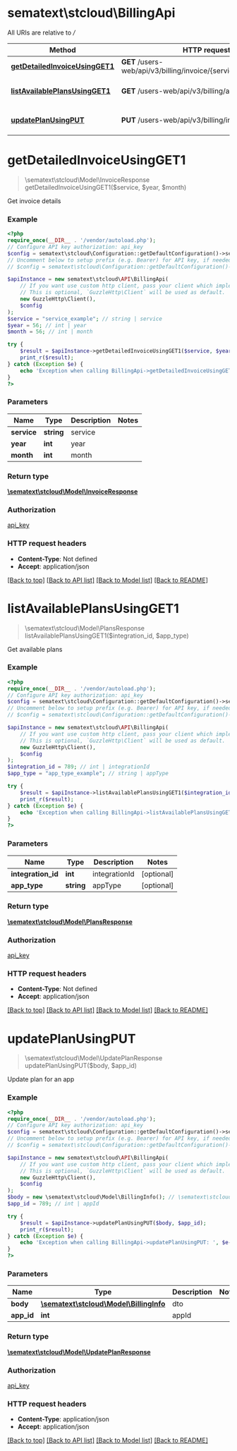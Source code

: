 # sematext\stcloud\BillingApi

All URIs are relative to */*

Method | HTTP request | Description
------------- | ------------- | -------------
[**getDetailedInvoiceUsingGET1**](BillingApi.md#getdetailedinvoiceusingget1) | **GET** /users-web/api/v3/billing/invoice/{service}/{year}/{month} | Get invoice details
[**listAvailablePlansUsingGET1**](BillingApi.md#listavailableplansusingget1) | **GET** /users-web/api/v3/billing/availablePlans | Get available plans
[**updatePlanUsingPUT**](BillingApi.md#updateplanusingput) | **PUT** /users-web/api/v3/billing/info/{appId} | Update plan for an app

# **getDetailedInvoiceUsingGET1**
> \sematext\stcloud\Model\InvoiceResponse getDetailedInvoiceUsingGET1($service, $year, $month)

Get invoice details

### Example
```php
<?php
require_once(__DIR__ . '/vendor/autoload.php');
// Configure API key authorization: api_key
$config = sematext\stcloud\Configuration::getDefaultConfiguration()->setApiKey('Authorization', 'YOUR_API_KEY');
// Uncomment below to setup prefix (e.g. Bearer) for API key, if needed
// $config = sematext\stcloud\Configuration::getDefaultConfiguration()->setApiKeyPrefix('Authorization', 'Bearer');

$apiInstance = new sematext\stcloud\API\BillingApi(
    // If you want use custom http client, pass your client which implements `GuzzleHttp\ClientInterface`.
    // This is optional, `GuzzleHttp\Client` will be used as default.
    new GuzzleHttp\Client(),
    $config
);
$service = "service_example"; // string | service
$year = 56; // int | year
$month = 56; // int | month

try {
    $result = $apiInstance->getDetailedInvoiceUsingGET1($service, $year, $month);
    print_r($result);
} catch (Exception $e) {
    echo 'Exception when calling BillingApi->getDetailedInvoiceUsingGET1: ', $e->getMessage(), PHP_EOL;
}
?>
```

### Parameters

Name | Type | Description  | Notes
------------- | ------------- | ------------- | -------------
 **service** | **string**| service |
 **year** | **int**| year |
 **month** | **int**| month |

### Return type

[**\sematext\stcloud\Model\InvoiceResponse**](../Model/InvoiceResponse.md)

### Authorization

[api_key](../../README.md#api_key)

### HTTP request headers

 - **Content-Type**: Not defined
 - **Accept**: application/json

[[Back to top]](#) [[Back to API list]](../../README.md#documentation-for-api-endpoints) [[Back to Model list]](../../README.md#documentation-for-models) [[Back to README]](../../README.md)

# **listAvailablePlansUsingGET1**
> \sematext\stcloud\Model\PlansResponse listAvailablePlansUsingGET1($integration_id, $app_type)

Get available plans

### Example
```php
<?php
require_once(__DIR__ . '/vendor/autoload.php');
// Configure API key authorization: api_key
$config = sematext\stcloud\Configuration::getDefaultConfiguration()->setApiKey('Authorization', 'YOUR_API_KEY');
// Uncomment below to setup prefix (e.g. Bearer) for API key, if needed
// $config = sematext\stcloud\Configuration::getDefaultConfiguration()->setApiKeyPrefix('Authorization', 'Bearer');

$apiInstance = new sematext\stcloud\API\BillingApi(
    // If you want use custom http client, pass your client which implements `GuzzleHttp\ClientInterface`.
    // This is optional, `GuzzleHttp\Client` will be used as default.
    new GuzzleHttp\Client(),
    $config
);
$integration_id = 789; // int | integrationId
$app_type = "app_type_example"; // string | appType

try {
    $result = $apiInstance->listAvailablePlansUsingGET1($integration_id, $app_type);
    print_r($result);
} catch (Exception $e) {
    echo 'Exception when calling BillingApi->listAvailablePlansUsingGET1: ', $e->getMessage(), PHP_EOL;
}
?>
```

### Parameters

Name | Type | Description  | Notes
------------- | ------------- | ------------- | -------------
 **integration_id** | **int**| integrationId | [optional]
 **app_type** | **string**| appType | [optional]

### Return type

[**\sematext\stcloud\Model\PlansResponse**](../Model/PlansResponse.md)

### Authorization

[api_key](../../README.md#api_key)

### HTTP request headers

 - **Content-Type**: Not defined
 - **Accept**: application/json

[[Back to top]](#) [[Back to API list]](../../README.md#documentation-for-api-endpoints) [[Back to Model list]](../../README.md#documentation-for-models) [[Back to README]](../../README.md)

# **updatePlanUsingPUT**
> \sematext\stcloud\Model\UpdatePlanResponse updatePlanUsingPUT($body, $app_id)

Update plan for an app

### Example
```php
<?php
require_once(__DIR__ . '/vendor/autoload.php');
// Configure API key authorization: api_key
$config = sematext\stcloud\Configuration::getDefaultConfiguration()->setApiKey('Authorization', 'YOUR_API_KEY');
// Uncomment below to setup prefix (e.g. Bearer) for API key, if needed
// $config = sematext\stcloud\Configuration::getDefaultConfiguration()->setApiKeyPrefix('Authorization', 'Bearer');

$apiInstance = new sematext\stcloud\API\BillingApi(
    // If you want use custom http client, pass your client which implements `GuzzleHttp\ClientInterface`.
    // This is optional, `GuzzleHttp\Client` will be used as default.
    new GuzzleHttp\Client(),
    $config
);
$body = new \sematext\stcloud\Model\BillingInfo(); // \sematext\stcloud\Model\BillingInfo | dto
$app_id = 789; // int | appId

try {
    $result = $apiInstance->updatePlanUsingPUT($body, $app_id);
    print_r($result);
} catch (Exception $e) {
    echo 'Exception when calling BillingApi->updatePlanUsingPUT: ', $e->getMessage(), PHP_EOL;
}
?>
```

### Parameters

Name | Type | Description  | Notes
------------- | ------------- | ------------- | -------------
 **body** | [**\sematext\stcloud\Model\BillingInfo**](../Model/BillingInfo.md)| dto |
 **app_id** | **int**| appId |

### Return type

[**\sematext\stcloud\Model\UpdatePlanResponse**](../Model/UpdatePlanResponse.md)

### Authorization

[api_key](../../README.md#api_key)

### HTTP request headers

 - **Content-Type**: application/json
 - **Accept**: application/json

[[Back to top]](#) [[Back to API list]](../../README.md#documentation-for-api-endpoints) [[Back to Model list]](../../README.md#documentation-for-models) [[Back to README]](../../README.md)

